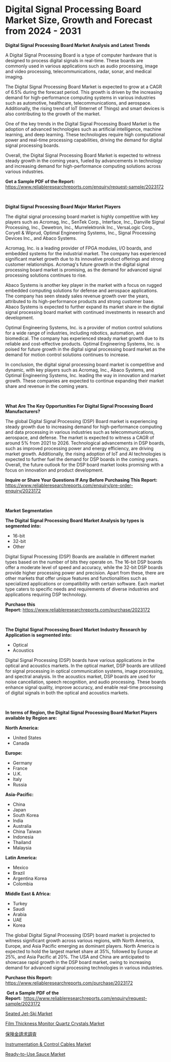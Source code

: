 <p><h1>Digital Signal Processing Board Market Size, Growth and Forecast from 2024 - 2031</h1></p><p><strong>Digital Signal Processing Board Market Analysis and Latest Trends</strong></p>
<p><p>A Digital Signal Processing Board is a type of computer hardware that is designed to process digital signals in real-time. These boards are commonly used in various applications such as audio processing, image and video processing, telecommunications, radar, sonar, and medical imaging.</p><p>The Digital Signal Processing Board Market is expected to grow at a CAGR of 6.5% during the forecast period. This growth is driven by the increasing demand for high-performance computing systems in various industries such as automotive, healthcare, telecommunications, and aerospace. Additionally, the rising trend of IoT (Internet of Things) and smart devices is also contributing to the growth of the market.</p><p>One of the key trends in the Digital Signal Processing Board Market is the adoption of advanced technologies such as artificial intelligence, machine learning, and deep learning. These technologies require high computational power and real-time processing capabilities, driving the demand for digital signal processing boards.</p><p>Overall, the Digital Signal Processing Board Market is expected to witness steady growth in the coming years, fueled by advancements in technology and increasing demand for high-performance computing solutions across various industries.</p></p>
<p><strong>Get a Sample PDF of the Report:&nbsp;</strong> <a href="https://www.reliableresearchreports.com/enquiry/request-sample/2023172">https://www.reliableresearchreports.com/enquiry/request-sample/2023172</a></p>
<p>&nbsp;</p>
<p><strong>Digital Signal Processing Board Major Market Players</strong></p>
<p><p>The digital signal processing board market is highly competitive with key players such as Acromag, Inc., SenTek Corp., Interface, Inc., Danville Signal Processing, Inc., Dewetron, Inc., Murrelektronik Inc., VersaLogic Corp., Coryell & Wiprud, Optimal Engineering Systems, Inc., Signal Processing Devices Inc., and Abaco Systems.</p><p>Acromag, Inc. is a leading provider of FPGA modules, I/O boards, and embedded systems for the industrial market. The company has experienced significant market growth due to its innovative product offerings and strong customer relationships. Acromag's future growth in the digital signal processing board market is promising, as the demand for advanced signal processing solutions continues to rise.</p><p>Abaco Systems is another key player in the market with a focus on rugged embedded computing solutions for defense and aerospace applications. The company has seen steady sales revenue growth over the years, attributed to its high-performance products and strong customer base. Abaco Systems is expected to further expand its market share in the digital signal processing board market with continued investments in research and development.</p><p>Optimal Engineering Systems, Inc. is a provider of motion control solutions for a wide range of industries, including robotics, automation, and biomedical. The company has experienced steady market growth due to its reliable and cost-effective products. Optimal Engineering Systems, Inc. is poised for future growth in the digital signal processing board market as the demand for motion control solutions continues to increase.</p><p>In conclusion, the digital signal processing board market is competitive and dynamic, with key players such as Acromag, Inc., Abaco Systems, and Optimal Engineering Systems, Inc. leading the way in innovation and market growth. These companies are expected to continue expanding their market share and revenue in the coming years.</p></p>
<p>&nbsp;</p>
<p><strong>What Are The Key Opportunities For Digital Signal Processing Board Manufacturers?</strong></p>
<p><p>The global Digital Signal Processing (DSP) Board market is experiencing steady growth due to increasing demand for high-performance computing and data processing in various industries such as telecommunications, aerospace, and defense. The market is expected to witness a CAGR of around 5% from 2021 to 2026. Technological advancements in DSP boards, such as improved processing power and energy efficiency, are driving market growth. Additionally, the rising adoption of IoT and AI technologies is expected to further fuel the demand for DSP boards in the coming years. Overall, the future outlook for the DSP board market looks promising with a focus on innovation and product development.</p></p>
<p><strong>Inquire or Share Your Questions If Any Before Purchasing This Report:</strong> <a href="https://www.reliableresearchreports.com/enquiry/pre-order-enquiry/2023172">https://www.reliableresearchreports.com/enquiry/pre-order-enquiry/2023172</a></p>
<p>&nbsp;</p>
<p><strong>Market Segmentation</strong></p>
<p><strong>The Digital Signal Processing Board Market Analysis by types is segmented into:</strong></p>
<p><ul><li>16-bit</li><li>32-bit</li><li>Other</li></ul></p>
<p><p>Digital Signal Processing (DSP) Boards are available in different market types based on the number of bits they operate on. The 16-bit DSP boards offer a moderate level of speed and accuracy, while the 32-bit DSP boards provide higher processing power and precision. Apart from these, there are other markets that offer unique features and functionalities such as specialized applications or compatibility with certain software. Each market type caters to specific needs and requirements of diverse industries and applications requiring DSP technology.</p></p>
<p><strong>Purchase this Report:&nbsp;</strong><a href="https://www.reliableresearchreports.com/purchase/2023172">https://www.reliableresearchreports.com/purchase/2023172</a></p>
<p>&nbsp;</p>
<p><strong>The Digital Signal Processing Board Market Industry Research by Application is segmented into:</strong></p>
<p><ul><li>Optical</li><li>Acoustics</li></ul></p>
<p><p>Digital Signal Processing (DSP) boards have various applications in the optical and acoustics markets. In the optical market, DSP boards are utilized for signal processing in optical communication systems, image processing, and spectral analysis. In the acoustics market, DSP boards are used for noise cancellation, speech recognition, and audio processing. These boards enhance signal quality, improve accuracy, and enable real-time processing of digital signals in both the optical and acoustics markets.</p></p>
<p>&nbsp;</p>
<p><strong>In terms of Region, the Digital Signal Processing Board Market Players available by Region are:</strong></p>
<p>
    <p> <strong> North America: </strong>
        <ul>
            <li>United States</li>
            <li>Canada</li>
        </ul>
        </p> 
    <p> <strong> Europe: </strong>
        <ul>
            <li>Germany</li>
            <li>France</li>
            <li>U.K.</li>
            <li>Italy</li>
            <li>Russia</li>
        </ul>
        </p> 
    <p> <strong> Asia-Pacific: </strong>
        <ul>
            <li>China</li>
            <li>Japan</li>
            <li>South Korea</li>
            <li>India</li>
            <li>Australia</li>
            <li>China Taiwan</li>
            <li>Indonesia</li>
            <li>Thailand</li>
            <li>Malaysia</li>
        </ul>
        </p> 
    <p> <strong> Latin America: </strong>
        <ul>
            <li>Mexico</li>
            <li>Brazil</li>
            <li>Argentina Korea</li>
            <li>Colombia</li>
        </ul>
        </p> 
    <p> <strong> Middle East & Africa: </strong>
        <ul>
            <li>Turkey</li>
            <li>Saudi</li>
            <li>Arabia</li>
            <li>UAE</li>
            <li>Korea</li>
        </ul>
    </p>
    </p>
<p><p>The global Digital Signal Processing (DSP) board market is projected to witness significant growth across various regions, with North America, Europe, and Asia Pacific emerging as dominant players. North America is expected to hold the largest market share at 35%, followed by Europe at 25%, and Asia Pacific at 20%. The USA and China are anticipated to showcase rapid growth in the DSP board market, owing to increasing demand for advanced signal processing technologies in various industries.</p></p>
<p><strong>Purchase this Report: </strong><a href="https://www.reliableresearchreports.com/purchase/2023172">https://www.reliableresearchreports.com/purchase/2023172</a></p>
<p>&nbsp;<strong>Get a Sample PDF of the Report:&nbsp;&nbsp;</strong><a href="https://www.reliableresearchreports.com/enquiry/request-sample/2023172">https://www.reliableresearchreports.com/enquiry/request-sample/2023172</a></p>
<p><strong></strong></p>
<p><p><a href="https://view.publitas.com/reportprime-1/seated-jet-ski-market-analysis-and-market-size-global-industry-overview-market-segmentation-and-forecast-2024-to-2031/">Seated Jet-Ski Market</a></p><p><a href="https://github.com/johnbach50/Market-Research-Report-List-2/blob/main/film-thickness-monitor-quartz-crystals-market.md">Film Thickness Monitor Quartz Crystals Market</a></p><p><a href="https://medium.com/@deonnorth8/%E4%BF%9D%E9%99%BA%E8%AB%8B%E6%B1%82%E8%AA%BF%E6%9F%BB%E5%B8%82%E5%A0%B4-%E5%B8%82%E5%A0%B4cagr-%E5%B8%82%E5%A0%B4%E3%83%88%E3%83%AC%E3%83%B3%E3%83%89-%E6%88%90%E9%95%B7%E6%88%A6%E7%95%A5%E3%81%AB%E9%96%A2%E3%81%99%E3%82%8B%E6%B4%9E%E5%AF%9F-065466ad9310">保険金請求調査</a></p><p><a href="https://acidic-farm-354.notion.site/Instrumentation-Control-Cables-Market-Size-Growing-and-Forecasted-for-period-from-2024-2031-and--a3387dceeb944ba19e56b6a7a78cfa7e">Instrumentation & Control Cables Market</a></p><p><a href="https://glittery-fuchsia-86a.notion.site/Ready-to-Use-Sauce-Market-with-the-goal-of-estimating-the-market-size-and-future-growth-potential-of-f15a62bf19a2434e8503217b8f853fb0">Ready-to-Use Sauce Market</a></p></p>